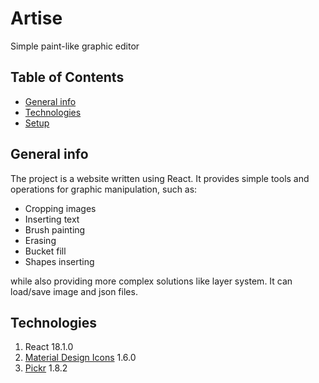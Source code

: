 # Artise
Simple paint-like graphic editor

## Table of Contents
* [General info](#general-info)
* [Technologies](#technologies)
* [Setup](#setup)

## General info
The project is a website written using React. It provides simple tools and operations for graphic manipulation, such as:
 * Cropping images
 * Inserting text
 * Brush painting
 * Erasing
 * Bucket fill
 * Shapes inserting

while also providing more complex solutions like layer system. It can load/save image and json files.

## Technologies
 1. React 18.1.0
 2. [Material Design Icons](https://github.com/Templarian/MaterialDesign) 1.6.0
 3. [Pickr](https://github.com/Simonwep/pickr) 1.8.2
